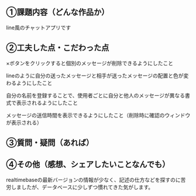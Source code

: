 ## ①課題内容（どんな作品か）
line風のチャットアプリです

## ②工夫した点・こだわった点
×ボタンをクリックすると個別のメッセージが削除できるようにしたこと

lineのように自分の送ったメッセージと相手が送ったメッセージの配置と色が変わるようにしたこと

自分の名前を登録することで、使用者ごとに自分と他人のメッセージが異なる書式で表示されるようにしたこと

メッセージの送信時間を表示できるようにしたこと（削除時に確認のウィンドウが表示される）


## ③質問・疑問（あれば）

## ④その他（感想、シェアしたいことなんでも）
realtimebaseの最新バージョンの情報が少なく、記述の仕方などを探すのに苦労しましたが、データベースに少しずつ慣れてきた気がします。
